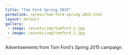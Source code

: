```yaml
---
title: "Tom Ford Spring 2015"
permalink: /press/tom-ford-spring-2015.html
layout: default
gallery:
 - image: /assets/img/tomford_1.jpg
 - image: /assets/img/tomford_2.jpg
---
```

Advertisements from Tom Ford's Spring 2015 campaign.